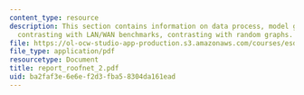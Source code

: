 ```yaml
---
content_type: resource
description: This section contains information on data process, model generation,
  contrasting with LAN/WAN benchmarks, contrasting with random graphs.
file: https://ol-ocw-studio-app-production.s3.amazonaws.com/courses/esd-342-advanced-system-architecture-spring-2006/ba2faf3e6e6ef2d3fba58304da161ead_report_roofnet_2.pdf
file_type: application/pdf
resourcetype: Document
title: report_roofnet_2.pdf
uid: ba2faf3e-6e6e-f2d3-fba5-8304da161ead
---
```

